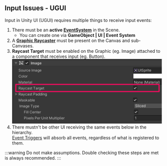 ## Input Issues - UGUI
Input in Unity UI (UGUI) requires multiple things to receive input events:
1. There must be an **active [EventSystem](https://docs.unity3d.com/Packages/com.unity.ugui@latest/index.html?subfolder=/manual/EventSystem.html)** in the Scene.  
    - You can create one via **GameObject | UI | Event System**  
2. A **[Graphic Raycaster](https://docs.unity3d.com/Packages/com.unity.ugui@latest/index.html?subfolder=/manual/script-GraphicRaycaster.html)** must be present on the Canvas and sub-Canvases.  
3. **Raycast Target** must be enabled on the Graphic (eg. Image) attached to a component that receives input (eg. Button).  
![Raycast Target](ui-raycast-target.png)
4. There mustn't be other UI receiving the same events below in the hierarchy.  
   [Event Triggers](https://docs.unity3d.com/Packages/com.unity.ugui@latest/index.html?subfolder=/manual/script-EventTrigger.html) will absorb all events, regardless of what is registered to them.

:::warning
Do not make assumptions. Double checking these steps are met is always recommended.
:::